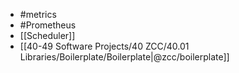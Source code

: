 - #metrics 
- #Prometheus
- [[Scheduler]]
- [[40-49 Software Projects/40 ZCC/40.01 Libraries/Boilerplate/Boilerplate|@zcc/boilerplate]]
